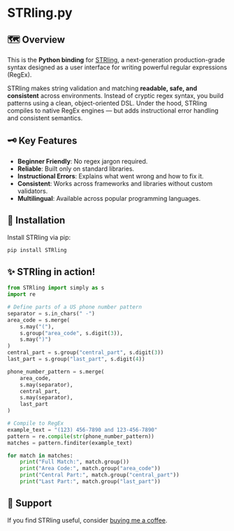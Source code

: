 # STRling.py

## 🗺️ Overview

This is the **Python binding** for [STRling](https://github.com/TheCyberLocal/STRling), a next-generation production-grade syntax designed as a user interface for writing powerful regular expressions (RegEx).

STRling makes string validation and matching **readable, safe, and consistent** across environments. Instead of cryptic regex syntax, you build patterns using a clean, object-oriented DSL. Under the hood, STRling compiles to native RegEx engines — but adds instructional error handling and consistent semantics.

## 🗝️ Key Features

-   **Beginner Friendly**: No regex jargon required.
-   **Reliable**: Built only on standard libraries.
-   **Instructional Errors**: Explains what went wrong and how to fix it.
-   **Consistent**: Works across frameworks and libraries without custom validators.
-   **Multilingual**: Available across popular programming languages.

## 💾 Installation

Install STRling via pip:

```sh
pip install STRling
```

## ✨ STRling in action!

```python
from STRling import simply as s
import re

# Define parts of a US phone number pattern
separator = s.in_chars(" -")
area_code = s.merge(
    s.may("("),
    s.group("area_code", s.digit(3)),
    s.may(")")
)
central_part = s.group("central_part", s.digit(3))
last_part = s.group("last_part", s.digit(4))

phone_number_pattern = s.merge(
    area_code,
    s.may(separator),
    central_part,
    s.may(separator),
    last_part
)

# Compile to RegEx
example_text = "(123) 456-7890 and 123-456-7890"
pattern = re.compile(str(phone_number_pattern))
matches = pattern.finditer(example_text)

for match in matches:
    print("Full Match:", match.group())
    print("Area Code:", match.group("area_code"))
    print("Central Part:", match.group("central_part"))
    print("Last Part:", match.group("last_part"))
```

## 💖 Support

If you find STRling useful, consider [buying me a coffee](https://buymeacoffee.com/thecyberlocal).
